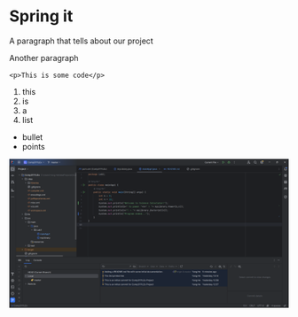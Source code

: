 Spring it
===

A paragraph that tells about our project

Another paragraph

```angular2html
<p>This is some code</p>
```

1. this
2. is
3. a
4. list

* bullet
* points

![img_1.png](../../../../img_1.png)

